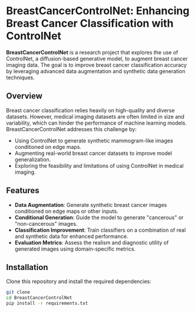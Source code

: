 # BreastCancerControlNet: Enhancing Breast Cancer Classification with ControlNet

**BreastCancerControlNet** is a research project that explores the use of ControlNet, a diffusion-based generative model, to augment breast cancer imaging data. The goal is to improve breast cancer classification accuracy by leveraging advanced data augmentation and synthetic data generation techniques.

## **Overview**

Breast cancer classification relies heavily on high-quality and diverse datasets. However, medical imaging datasets are often limited in size and variability, which can hinder the performance of machine learning models. BreastCancerControlNet addresses this challenge by:
- Using ControlNet to generate synthetic mammogram-like images conditioned on edge maps.
- Augmenting real-world breast cancer datasets to improve model generalization.
- Exploring the feasibility and limitations of using ControlNet in medical imaging.

## **Features**
- **Data Augmentation**: Generate synthetic breast cancer images conditioned on edge maps or other inputs.
- **Conditional Generation**: Guide the model to generate "cancerous" or "non-cancerous" images.
- **Classification Improvement**: Train classifiers on a combination of real and synthetic data for enhanced performance.
- **Evaluation Metrics**: Assess the realism and diagnostic utility of generated images using domain-specific metrics.


<!-- ## **Dataset**
The project uses a dataset of breast images with labels ("cancerous" or "non-cancerous"). The initial dataset consists of approximately 1,000 images, with the potential to expand to 16,000 images.

### **Data Inputs**
- Grayscale mammograms or ultrasound images.
- Corresponding edge maps or segmentation masks.

### **Synthetic Data Outputs**
- Grayscale images conditioned on input edge maps.
- Optionally labeled as "cancerous" or "non-cancerous." -->

<!-- ## **Model Architecture**
- **ControlNet**: A diffusion-based model fine-tuned for generating breast cancer images.
- **Conditional Latent Vectors**: Used to guide image generation based on cancer/no-cancer labels.
- **Evaluation Framework**: Combines perceptual and classification-based metrics to validate synthetic data. -->

## **Installation**
Clone this repository and install the required dependencies:

```bash
git clone
cd BreastCancerControlNet
pip install -r requirements.txt